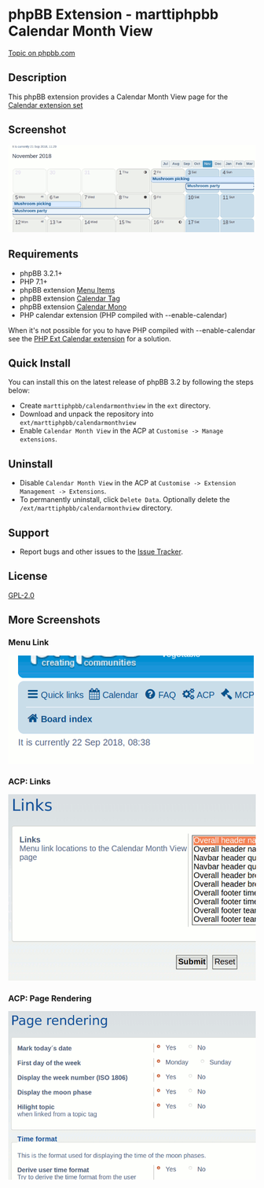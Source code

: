 # phpBB Extension - marttiphpbb Calendar Month View

[Topic on phpbb.com](https://www.phpbb.com/community/viewtopic.php?f=456&t=2487146)

## Description

This phpBB extension provides a Calendar Month View page for the [Calendar extension set](https://github.com/marttiphpbb/phpbb-ext-calendarmono/blob/master/doc/calendar-set.md)

## Screenshot

![Calendar page](doc/calendar.png)

## Requirements

* phpBB 3.2.1+
* PHP 7.1+
* phpBB extension [Menu Items](https://github.com/marttiphpbb/phpbb-ext-menuitems)
* phpBB extension [Calendar Tag](https://github.com/marttiphpbb/phpbb-ext-calendartag)
* phpBB extension [Calendar Mono](https://github.com/marttiphpbb/phpbb-ext-calendarmono)
* PHP calendar extension (PHP compiled with --enable-calendar)

When it's not possible for you to have PHP compiled with --enable-calendar see the [PHP Ext Calendar extension](https://github.com/marttiphpbb/phpbb-ext-phpextcalendar) for a solution.

## Quick Install

You can install this on the latest release of phpBB 3.2 by following the steps below:

* Create `marttiphpbb/calendarmonthview` in the `ext` directory.
* Download and unpack the repository into `ext/marttiphpbb/calendarmonthview`
* Enable `Calendar Month View` in the ACP at `Customise -> Manage extensions`.

## Uninstall

* Disable `Calendar Month View` in the ACP at `Customise -> Extension Management -> Extensions`.
* To permanently uninstall, click `Delete Data`. Optionally delete the `/ext/marttiphpbb/calendarmonthview` directory.

## Support

* Report bugs and other issues to the [Issue Tracker](https://github.com/marttiphpbb/phpbb-ext-calendarmonthview/issues).

## License

[GPL-2.0](license.txt)

## More Screenshots

### Menu Link

![Menu Link](doc/menu_link.png)

### ACP: Links

![ACP Links](doc/acp_links.png)

### ACP: Page Rendering

![ACP Page Rendering](doc/acp_page.png)
